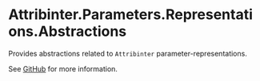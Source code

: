 # Attribinter.Parameters.Representations.Abstractions

Provides abstractions related to `Attribinter` parameter-representations.

See [GitHub](https://github.com/Attribinter/Attribinter.Parameters.Representations) for more information.